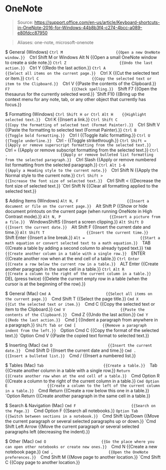 # OneNote

> Source: https://support.office.com/en-us/article/Keyboard-shortcuts-in-OneNote-2016-for-Windows-44b8b3f4-c274-4bcc-a089-e80fdcc87950

> Aliases: one-note, microsoft-onenote

$ General (Windows)
    `Ctrl M                        {{Open a new OneNote window.}} 
    `Ctrl Shift M or Windows Alt N {{Open a small OneNote window to create a side note.}} 
    `Ctrl Z                        {{Undo the last action.}} 
    `Ctrl Y                        {{Redo the last action.}} 
    `Ctrl A                        {{Select all items on the current page.}} 
    `Ctrl X                        {{Cut the selected text or item.}} 
    `Ctrl C                        {{Copy the selected text or item to the Clipboard.}} 
    `Ctrl V                        {{Paste the contents of the Clipboard.}} 
    `F7                            {{Check spelling.}} 
    `Shift F7                      {{Open the thesaurus for the currently selected word.}} 
    `Shift F10                     {{Bring up the context menu for any note, tab, or any other object that currently has focus.}} 

$ Formatting (Windows)
    `Ctrl Shift H or Ctrl Alt H    {{Highlight selected text.}} 
    `Ctrl K                        {{Insert a link.}} 
    `Ctrl Shift C                  {{Copy the formatting of selected text (Format Painter).}} 
    `Ctrl Shift V                  {{Paste the formatting to selected text (Format Painter).}} 
    `Ctrl B                        {{Toggle bold formatting.}} 
    `Ctrl I                        {{Toggle italic formatting.}} 
    `Ctrl U                        {{Toggle underline.}} 
    `Ctrl -                        {{Toggle strikethrough.}} 
    `Ctrl Shift =                  {{Apply or remove superscript formatting from the selected text.}} 
    `Ctrl =                        {{Apply or remove subscript formatting from the selected text.}} 
    `Ctrl .                        {{Apply or remove bulleted list formatting from the selected paragraph.}} 
    `Ctrl Slash                    {{Apply or remove numbered list formatting from the selected paragraph.}} 
    `Ctrl Alt 1-6                  {{Apply a Heading style to the current note.}} 
    `Ctrl Shift N                  {{Apply the Normal style to the current note.}} 
    `Ctrl Shift >                  {{Increase the font size of selected text.}} 
    `Ctrl Shift <                  {{Decrease the font size of selected text.}} 
    `Ctrl Shift N                  {{Clear all formatting applied to the selected text.}} 

$ Adding Items (Windows)
    `Alt N, F                      {{Insert a document or file on the current page.}} 
    `Alt Shift P                   {{Show or hide document printouts on the current page (when running OneNote in High Contrast mode).}} 
    `Alt N, P                      {{Insert a picture from a file.}} 
    `WindowsShiftS                 {{Insert a screen clipping.}} 
    `Alt Shift D                   {{Insert the current date.}} 
    `Alt Shift F                   {{Insert the current date and time.}} 
    `Alt Shift T                   {{Insert the current time.}} 
    `Shift Enter                   {{Insert a line break.}} 
    `Alt =                         {{Start a math equation or convert selected text to a math equation.}} 
    `TAB                           {{Create a table by adding a second column to already typed text.}} 
    `TAB                           {{Create another column in a table with a single row.}} 
    `ENTER                         {{Create another row when at the end cell of a table.}} 
    `Ctrl Enter                    {{Create a row below the current row in a table.}} 
    `ALT Enter                     {{Create another paragraph in the same cell in a table.}} 
    `Ctrl Alt R                    {{Create a column to the right of the current column in a table.}} 
    `DEL (press twice)             {{Delete the current empty row in a table (when the cursor is at the beginning of the row).}} 

$ General (Mac)
    `Cmd A                         {{Select all items on the current page.}} 
    `Cmd Shift T                   {{Select the page title.}} 
    `Cmd X                         {{Cut the selected text or item.}} 
    `Cmd C                         {{Copy the selected text or item to the Clipboard.}} 
    `Cmd V                         {{Paste the contents of the Clipboard.}} 
    `Cmd Z                         {{Undo the last action.}} 
    `Cmd Y                         {{Redo the last action.}} 
    `Cmd  ]                        {{Indent a paragraph from anywhere in a paragraph.}} 
    `Shift Tab or Cmd [            {{Remove a paragraph indent from the left.}} 
    `Option Cmd  C                 {{Copy the format of the selected text.}} 
    `Option Cmd V                  {{Paste the copied text format to selected text.}} 

$ Inserting (Mac)
    `Cmd D                         {{Insert the current date.}} 
    `Cmd Shift D                   {{Insert the current date and time.}} 
    `Cmd .                         {{Insert a bulleted list.}} 
    `Cmd /                         {{Insert a numbered list.}} 

$ Tables (Mac)
    `Tab                           {{Create a table.}} 
    `Tab                           {{Create another column in a table with a single row.}} 
    `Return                        {{Create another row when at the end cell of a table.}} 
    `Cmd Option R                  {{Create a column to the right of the current column in a table.}} 
    `Cmd Option E                  {{Create a column to the left of the current column in a table.}} 
    `Cmd Return                    {{Create a row below this one in a table.}} 
    `Option Return                 {{Create another paragraph in the same cell in a table.}} 

$ Search & Navigation (Mac)
    `Cmd F                         {{Search on the Page.}} 
    `Cmd Option F                  {{Search all notebooks.}} 
    `Option Tab                    {{Switch between sections in a notebook.}} 
    `Cmd Shift Up/Down             {{Move the current paragraph or several selected paragraphs up or down.}} 
    `Cmd Shift Left Arrow          {{Move the current paragraph or several selected paragraphs left (decreasing the indent).}} 

$ Other (Mac)
    `Cmd O                         {{Go the place where you can open other notebooks or create new ones.}} 
    `Cmd N                         {{Create a new notebook page.}} 
    `Cmd ,                         {{Open the OneNote preferences.}} 
    `Cmd Shift M                   {{Move page to another location.}} 
    `Cmd Shift C                   {{Copy page to another location.}} 

